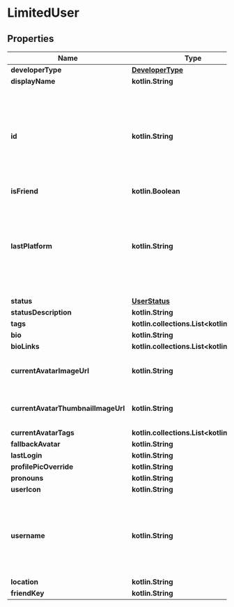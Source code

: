 
# LimitedUser

## Properties
Name | Type | Description | Notes
------------ | ------------- | ------------- | -------------
**developerType** | [**DeveloperType**](DeveloperType.md) |  | 
**displayName** | **kotlin.String** |  | 
**id** | **kotlin.String** | A users unique ID, usually in the form of &#x60;usr_c1644b5b-3ca4-45b4-97c6-a2a0de70d469&#x60;. Legacy players can have old IDs in the form of &#x60;8JoV9XEdpo&#x60;. The ID can never be changed. | 
**isFriend** | **kotlin.Boolean** |  | 
**lastPlatform** | **kotlin.String** | This can be &#x60;standalonewindows&#x60; or &#x60;android&#x60;, but can also pretty much be any random Unity verison such as &#x60;2019.2.4-801-Release&#x60; or &#x60;2019.2.2-772-Release&#x60; or even &#x60;unknownplatform&#x60;. | 
**status** | [**UserStatus**](UserStatus.md) |  | 
**statusDescription** | **kotlin.String** |  | 
**tags** | **kotlin.collections.List&lt;kotlin.String&gt;** | &lt;- Always empty. | 
**bio** | **kotlin.String** |  |  [optional]
**bioLinks** | **kotlin.collections.List&lt;kotlin.String&gt;** |   |  [optional]
**currentAvatarImageUrl** | **kotlin.String** | When profilePicOverride is not empty, use it instead. |  [optional]
**currentAvatarThumbnailImageUrl** | **kotlin.String** | When profilePicOverride is not empty, use it instead. |  [optional]
**currentAvatarTags** | **kotlin.collections.List&lt;kotlin.String&gt;** |  |  [optional]
**fallbackAvatar** | **kotlin.String** |  |  [optional]
**lastLogin** | **kotlin.String** |  |  [optional]
**profilePicOverride** | **kotlin.String** |  |  [optional]
**pronouns** | **kotlin.String** |  |  [optional]
**userIcon** | **kotlin.String** |  |  [optional]
**username** | **kotlin.String** | -| **DEPRECATED:** VRChat API no longer return usernames of other users. [See issue by Tupper for more information](https://github.com/pypy-vrc/VRCX/issues/429). |  [optional]
**location** | **kotlin.String** |  |  [optional]
**friendKey** | **kotlin.String** |  |  [optional]



